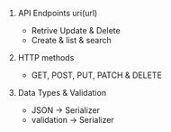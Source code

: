 1. API Endpoints  uri(url)
    - Retrive Update & Delete
    - Create & list & search

2. HTTP methods
    - GET, POST, PUT, PATCH & DELETE

3. Data Types & Validation
    - JSON -> Serializer
    - validation -> Serializer